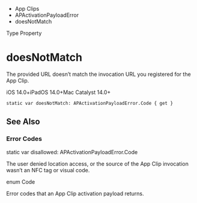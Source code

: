 

- App Clips
- APActivationPayloadError
-  doesNotMatch 

Type Property

# doesNotMatch

The provided URL doesn’t match the invocation URL you registered for the App Clip.

iOS 14.0+iPadOS 14.0+Mac Catalyst 14.0+

``` source
static var doesNotMatch: APActivationPayloadError.Code { get }
```

## See Also

### Error Codes

static var disallowed: APActivationPayloadError.Code

The user denied location access, or the source of the App Clip invocation wasn’t an NFC tag or visual code.

enum Code

Error codes that an App Clip activation payload returns.

